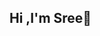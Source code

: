 ## Hi ,I'm Sree👋

<!--
**toxicy57/toxicy57** is a ✨ _special_ ✨ repository because its `README.md` (this file) appears on your GitHub profile.

Here are some ideas to get you started:

- I done my bachelor degree from [https://www.petw.in/] at hyderabad, India.
- 🌱 I’m currently learning ...
- 👯 I’m looking to collaborate on ...
- 🤔 I’m looking for help with ...
- 💬 Ask me about ...
- 📫 How to reach me: ...
- 😄 Pronouns: ...
- ⚡ Fun fact: ...
-->
